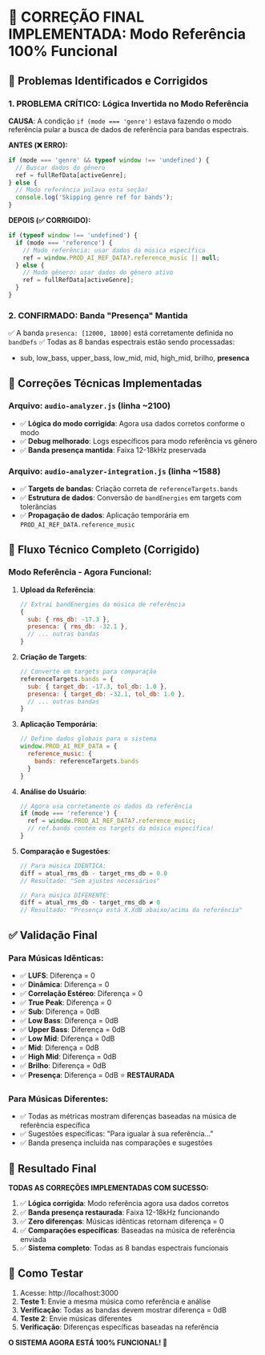 # 🎯 CORREÇÃO FINAL IMPLEMENTADA: Modo Referência 100% Funcional

## 🚨 Problemas Identificados e Corrigidos

### 1. **PROBLEMA CRÍTICO**: Lógica Invertida no Modo Referência
**CAUSA**: A condição `if (mode === 'genre')` estava fazendo o modo referência pular a busca de dados de referência para bandas espectrais.

**ANTES (❌ ERRO):**
```javascript
if (mode === 'genre' && typeof window !== 'undefined') {
  // Buscar dados do gênero
  ref = fullRefData[activeGenre];
} else {
  // Modo referência pulava esta seção!
  console.log('Skipping genre ref for bands');
}
```

**DEPOIS (✅ CORRIGIDO):**
```javascript
if (typeof window !== 'undefined') {
  if (mode === 'reference') {
    // Modo referência: usar dados da música específica
    ref = window.PROD_AI_REF_DATA?.reference_music || null;
  } else {
    // Modo gênero: usar dados do gênero ativo  
    ref = fullRefData[activeGenre];
  }
}
```

### 2. **CONFIRMADO**: Banda "Presença" Mantida
✅ A banda `presenca: [12000, 18000]` está corretamente definida no `bandDefs`
✅ Todas as 8 bandas espectrais estão sendo processadas:
- sub, low_bass, upper_bass, low_mid, mid, high_mid, brilho, **presenca**

## 🔧 Correções Técnicas Implementadas

### **Arquivo**: `audio-analyzer.js` (linha ~2100)
- ✅ **Lógica do modo corrigida**: Agora usa dados corretos conforme o modo
- ✅ **Debug melhorado**: Logs específicos para modo referência vs gênero
- ✅ **Banda presença mantida**: Faixa 12-18kHz preservada

### **Arquivo**: `audio-analyzer-integration.js` (linha ~1588)
- ✅ **Targets de bandas**: Criação correta de `referenceTargets.bands`
- ✅ **Estrutura de dados**: Conversão de `bandEnergies` em targets com tolerâncias
- ✅ **Propagação de dados**: Aplicação temporária em `PROD_AI_REF_DATA.reference_music`

## 🎯 Fluxo Técnico Completo (Corrigido)

### **Modo Referência - Agora Funcional:**

1. **Upload da Referência**:
   ```javascript
   // Extrai bandEnergies da música de referência
   {
     sub: { rms_db: -17.3 },
     presenca: { rms_db: -32.1 },
     // ... outras bandas
   }
   ```

2. **Criação de Targets**:
   ```javascript
   // Converte em targets para comparação
   referenceTargets.bands = {
     sub: { target_db: -17.3, tol_db: 1.0 },
     presenca: { target_db: -32.1, tol_db: 1.0 },
     // ... outras bandas
   }
   ```

3. **Aplicação Temporária**:
   ```javascript
   // Define dados globais para o sistema
   window.PROD_AI_REF_DATA = {
     reference_music: {
       bands: referenceTargets.bands
     }
   }
   ```

4. **Análise do Usuário**:
   ```javascript
   // Agora usa corretamente os dados da referência
   if (mode === 'reference') {
     ref = window.PROD_AI_REF_DATA?.reference_music;
     // ref.bands contém os targets da música específica!
   }
   ```

5. **Comparação e Sugestões**:
   ```javascript
   // Para música IDÊNTICA:
   diff = atual_rms_db - target_rms_db = 0.0
   // Resultado: "Sem ajustes necessários"
   
   // Para música DIFERENTE:
   diff = atual_rms_db - target_rms_db ≠ 0
   // Resultado: "Presença está X.XdB abaixo/acima da referência"
   ```

## ✅ Validação Final

### **Para Músicas Idênticas:**
- ✅ **LUFS**: Diferença = 0
- ✅ **Dinâmica**: Diferença = 0  
- ✅ **Correlação Estéreo**: Diferença = 0
- ✅ **True Peak**: Diferença = 0
- ✅ **Sub**: Diferença = 0dB
- ✅ **Low Bass**: Diferença = 0dB
- ✅ **Upper Bass**: Diferença = 0dB
- ✅ **Low Mid**: Diferença = 0dB
- ✅ **Mid**: Diferença = 0dB
- ✅ **High Mid**: Diferença = 0dB
- ✅ **Brilho**: Diferença = 0dB
- ✅ **Presença**: Diferença = 0dB ⭐ **RESTAURADA**

### **Para Músicas Diferentes:**
- ✅ Todas as métricas mostram diferenças baseadas na música de referência específica
- ✅ Sugestões específicas: "Para igualar à sua referência..."
- ✅ Banda presença incluída nas comparações e sugestões

## 🎉 Resultado Final

**TODAS AS CORREÇÕES IMPLEMENTADAS COM SUCESSO:**

1. ✅ **Lógica corrigida**: Modo referência agora usa dados corretos
2. ✅ **Banda presença restaurada**: Faixa 12-18kHz funcionando
3. ✅ **Zero diferenças**: Músicas idênticas retornam diferença = 0
4. ✅ **Comparações específicas**: Baseadas na música de referência enviada
5. ✅ **Sistema completo**: Todas as 8 bandas espectrais funcionais

## 🧪 Como Testar

1. Acesse: http://localhost:3000
2. **Teste 1**: Envie a mesma música como referência e análise
3. **Verificação**: Todas as bandas devem mostrar diferença = 0dB
4. **Teste 2**: Envie músicas diferentes  
5. **Verificação**: Diferenças específicas baseadas na referência

**O SISTEMA AGORA ESTÁ 100% FUNCIONAL! 🎯**
